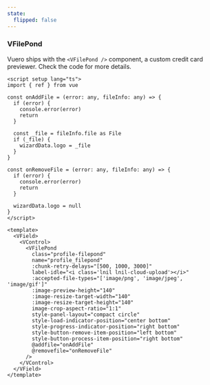 ```yaml
---
state:
  flipped: false
---
```


### VFilePond

Vuero ships with the `<VFilePond />` component, a custom credit card
previewer. Check the code for more details.

<!--code-->

```vue
<script setup lang="ts">
import { ref } from vue

const onAddFile = (error: any, fileInfo: any) => {
  if (error) {
    console.error(error)
    return
  }

  const _file = fileInfo.file as File
  if (_file) {
    wizardData.logo = _file
  }
}

const onRemoveFile = (error: any, fileInfo: any) => {
  if (error) {
    console.error(error)
    return
  }

  wizardData.logo = null
}
</script>

<template>
  <VField>
    <VControl>
      <VFilePond
        class="profile-filepond"
        name="profile_filepond"
        :chunk-retry-delays="[500, 1000, 3000]"
        label-idle="<i class='lnil lnil-cloud-upload'></i>"
        :accepted-file-types="['image/png', 'image/jpeg', 'image/gif']"
        :image-preview-height="140"
        :image-resize-target-width="140"
        :image-resize-target-height="140"
        image-crop-aspect-ratio="1:1"
        style-panel-layout="compact circle"
        style-load-indicator-position="center bottom"
        style-progress-indicator-position="right bottom"
        style-button-remove-item-position="left bottom"
        style-button-process-item-position="right bottom"
        @addfile="onAddFile"
        @removefile="onRemoveFile"
      />
    </VControl>
  </VField>
</template>
```

<!--/code-->

<!--example-->

<VField grouped>
  <VControl>
    <VFilePond
      class="profile-filepond"
      name="profile_filepond"
      :chunk-retry-delays="[500, 1000, 3000]"
      label-idle="<i class='lnil lnil-cloud-upload'></i>"
      :accepted-file-types="['image/png', 'image/jpeg', 'image/gif']"
      :image-preview-height="140"
      :image-resize-target-width="140"
      :image-resize-target-height="140"
      image-crop-aspect-ratio="1:1"
      style-panel-layout="compact circle"
      style-load-indicator-position="center bottom"
      style-progress-indicator-position="right bottom"
      style-button-remove-item-position="left bottom"
      style-button-process-item-position="right bottom"
    />
  </VControl>
  <VControl>
    <VFilePond
      size="small"
      class="profile-filepond"
      name="profile_filepond"
      :chunk-retry-delays="[500, 1000, 3000]"
      label-idle="<i class='lnil lnil-cloud-upload'></i>"
      :accepted-file-types="['image/png', 'image/jpeg', 'image/gif']"
      :image-preview-height="140"
      :image-resize-target-width="140"
      :image-resize-target-height="140"
      image-crop-aspect-ratio="1:1"
      style-panel-layout="compact circle"
      style-load-indicator-position="center bottom"
      style-progress-indicator-position="right bottom"
      style-button-remove-item-position="left bottom"
      style-button-process-item-position="right bottom"
    />
  </VControl>
  <VControl>
    <VFilePond
      size="tiny"
      class="profile-filepond"
      name="profile_filepond"
      :chunk-retry-delays="[500, 1000, 3000]"
      label-idle="<i class='lnil lnil-cloud-upload'></i>"
      :accepted-file-types="['image/png', 'image/jpeg', 'image/gif']"
      :image-preview-height="140"
      :image-resize-target-width="140"
      :image-resize-target-height="140"
      image-crop-aspect-ratio="1:1"
      style-panel-layout="compact circle"
      style-load-indicator-position="center bottom"
      style-progress-indicator-position="right bottom"
      style-button-remove-item-position="left bottom"
      style-button-process-item-position="right bottom"
    />
  </VControl>
</VField>

<!--/example-->
